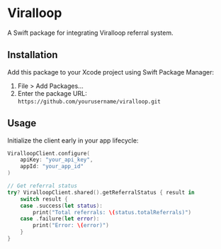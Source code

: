 # Viralloop

A Swift package for integrating Viralloop referral system.

## Installation

Add this package to your Xcode project using Swift Package Manager:

1. File > Add Packages...
2. Enter the package URL: `https://github.com/yourusername/viralloop.git`

## Usage

Initialize the client early in your app lifecycle:

```swift
ViralloopClient.configure(
    apiKey: "your_api_key",
    appId: "your_app_id"
)

// Get referral status
try? ViralloopClient.shared().getReferralStatus { result in
    switch result {
    case .success(let status):
        print("Total referrals: \(status.totalReferrals)")
    case .failure(let error):
        print("Error: \(error)")
    }
}
